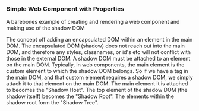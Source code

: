 ### Simple Web Component with Properties

A barebones example of creating and rendering a web component and making use of the shadow DOM
 
The concept off adding an encapsulated DOM within an element in the main DOM.
The encapsulated DOM (shadow) does not reach out into the main DOM, and therefore any styles, classnames, or id's etc will not conflict with those in the external DOM.
A shadow DOM must be attached to an element on the main DOM.
Typically, in web components, the main element is the custom element to which the shadow DOM belongs.
So if we have a <my-element> tag in the main DOM, and that custom element requires a shadow DOM, we simply
attach it to that element on the main DOM.
The main element it is attached to becomes the "Shadow Host". The top element of the shadow DOM (the shadow
itself) becomes the "Shadow Root". The elements within the shadow root form the "Shadow Tree".
